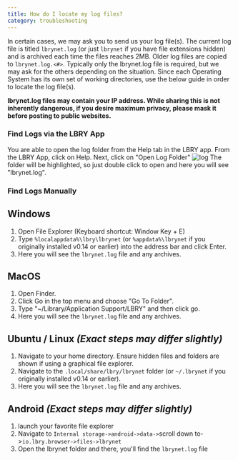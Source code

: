 ```yaml
---
title: How do I locate my log files?
category: troubleshooting
---
```


In certain cases, we may ask you to send us your log file(s).  The current log file is titled `lbrynet.log` (or just `lbrynet` if you have file extensions hidden) and is archived each time the files reaches 2MB. Older log files are copied to `lbrynet.log.<#>`. Typically only the lbrynet.log file is required, but we may ask for the others depending on the situation.  Since each Operating System has its own set of working directories, use the below guide in order to locate the log file(s).

 **lbrynet.log files may contain your IP address. While sharing this is not inherently dangerous, if you desire maximum privacy, please mask it before posting to public websites.**
 
 ### Find Logs via the LBRY App
 You are able to open the log folder from the Help tab in the LBRY app.
 From the LBRY App, click on Help. Next, click on "Open Log Folder"
 ![log](https://spee.ch/a/helps.jpeg)
 The folder will be highlighted, so just double click to open and here you will see "lbrynet.log".
 

### Find Logs Manually
## Windows
1. Open File Explorer (Keyboard shortcut: Window Key + E)
1. Type `%localappdata%\lbry\lbrynet` (or `%appdata%\lbrynet` if you originally installed v0.14 or earlier) into the address bar and click Enter.
2. Here you will see the `lbrynet.log` file and any archives. 

## MacOS
1. Open Finder.
1. Click Go in the top menu and choose "Go To Folder".
1. Type "~/Library/Application Support/LBRY" and then click go.
2. Here you will see the `lbrynet.log` file and any archives. 

## Ubuntu / Linux *(Exact steps may differ slightly)* 
1. Navigate to your home directory. Ensure hidden files and folders are shown if using a graphical file explorer.
2. Navigate to the `.local/share/lbry/lbrynet` folder (or `~/.lbrynet` if you originally installed v0.14 or earlier).
3. Here you will see the `lbrynet.log` file and any archives. 

## Android *(Exact steps may differ slightly)* 
1. launch your favorite file explorer
2. Navigate to `Internal storage->android->data->`scroll down to->`io.lbry.browser->files->lbrynet`
3. Open the lbrynet folder and there, you'll find the `lbrynet.log` file
